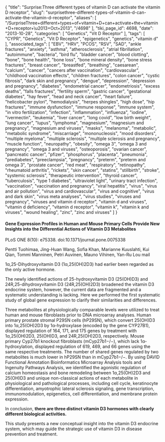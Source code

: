 {
    "title": "Surprise:Three different types of vitamin D can activate the vitamin D receptor",
    "slug": "surprisethree-different-types-of-vitamin-d-can-activate-the-vitamin-d-receptor",
    "aliases": [
        "/SurpriseThree+different+types+of+vitamin+D+can+activate+the+vitamin+D+receptor+\u2013+Oct+2013",
        "/4698"
    ],
    "tiki_page_id": 4698,
    "date": "2013-10-28",
    "categories": [
        "Genetics",
        "Vit D Receptor"
    ],
    "tags": [
        "CYPR",
        "Genetics",
        "Vit D Receptor",
        "epigenetics",
        "genetics",
        "vitamin d"
    ],
    "associated_tags": [
        "EBV",
        "HRV",
        "PCOS",
        "RSV",
        "SAD",
        "ankle fractures",
        "anxiety",
        "asthma",
        "atherosclerosis",
        "atrial fibrillation",
        "autoimmune",
        "bacteria",
        "bird flu",
        "bladder cancer",
        "blood clotting",
        "bone",
        "bone health",
        "bone loss",
        "bone mineral density",
        "bone stress fractures",
        "breast cancer",
        "breastfed",
        "breathing",
        "caesarean",
        "calcium",
        "cancer",
        "cancers after vaccination",
        "cardiovascular",
        "childhood vaccination effects",
        "children fractures",
        "colon cancer",
        "cystic fibrosis",
        "dark skin and pregnancy",
        "dengue",
        "depression",
        "depression and pregnancy",
        "diabetes",
        "endometrial cancer",
        "endometriosis",
        "excess deaths",
        "falls fractures",
        "fertility sperm",
        "gastric cancer",
        "gestational diabetes",
        "hay fever",
        "head and neck cancer",
        "heart failure",
        "helicobacter pylori",
        "hemodialysis",
        "herpes shingles",
        "high dose",
        "hip fractures",
        "immune dysfunction",
        "immune response",
        "immune system",
        "in vitro fertilization",
        "infection",
        "inflammation",
        "influenza",
        "iodine",
        "ivermectin",
        "leukemia",
        "liver cancer",
        "long covid",
        "low birth weight",
        "lung cancer",
        "lupus",
        "lymphoma",
        "magnesium",
        "magnesium and pregnancy",
        "magnesium and viruses",
        "masks",
        "melanoma",
        "metabolic",
        "metabolic syndrome",
        "miscarriage",
        "mononucleosis",
        "mood disorders",
        "multiple myeloma",
        "multiple sclerosis",
        "multiple sclerosis and pregnancy",
        "muscle function",
        "neuropathy",
        "obesity",
        "omega 3",
        "omega 3 and pregnancy",
        "omega 3 and viruses",
        "osteoporosis",
        "ovarian cancer",
        "pancreatic cancer",
        "pfizer",
        "phosphorus",
        "placenta",
        "pneumonia",
        "prediabetes",
        "preeclampsia",
        "pregnancy",
        "preterm",
        "preterm and omega 3",
        "prostate cancer",
        "red meat",
        "respiratory",
        "retinopathy",
        "rheumatoid arthritis",
        "rickets",
        "skin cancer",
        "statins",
        "stillbirth",
        "stroke",
        "systemic sclerosis",
        "therapeutic intervention",
        "thyroid cancer",
        "tuberculosis",
        "type 1 diabetes",
        "ultraviolet light",
        "urinary tract infection",
        "vaccination",
        "vaccination and pregnancy",
        "viral hepatitis",
        "virus",
        "virus and air pollution",
        "virus and cardiovascular",
        "virus and cognitive",
        "virus and dark skin",
        "virus meta analyses",
        "virus studies",
        "viruses and pregnancy",
        "viruses and vitamin d receptor",
        "vitamin d and viruses",
        "vitamin d deficiency",
        "vitamin d receptor",
        "vitamin k",
        "vitamin k and viruses",
        "wound healing",
        "zinc",
        "zinc and viruses"
    ]
}


#### Gene Expression Profiles in Human and Mouse Primary Cells Provide New Insights into the Differential Actions of Vitamin D3 Metabolites

PLoS ONE 8(10): e75338. doi:10.1371/journal.pone.0075338

Pentti Tuohimaa,    Jing-Huan Wang,    Sofia Khan,    Marianne Kuuslahti,    Kui Qian,    Tommi Manninen,    Petri Auvinen,    Mauno Vihinen,    Yan-Ru Lou mail

1α,25-Dihydroxyvitamin D3 (1α,25(OH)2D3) had earlier been regarded as the only active hormone. 

The newly identified actions of 25-hydroxyvitamin D3 (25(OH)D3) and 24R,25-dihydroxyvitamin D3 (24R,25(OH)2D3) broadened the vitamin D3 endocrine system, however, the current data are fragmented and a systematic understanding is lacking. Here we performed the first systematic study of global gene expression to clarify their similarities and differences. 

Three metabolites at physiologically comparable levels were utilized to treat human and mouse fibroblasts prior to DNA microarray analyses. Human primary prostate stromal P29SN cells (hP29SN), which convert 25(OH)D3 into 1α,25(OH)2D3 by 1α-hydroxylase (encoded by the gene CYP27B1), displayed regulation of 164, 171, and 175 genes by treatment with 1α,25(OH)2D3, 25(OH)D3, and 24R,25(OH)2D3, respectively. Mouse primary Cyp27b1 knockout fibroblasts (mCyp27b1−/−), which lack 1α-hydroxylation, displayed regulation of 619, 469, and 66 genes using the same respective treatments. The number of shared genes regulated by two metabolites is much lower in hP29SN than in mCyp27b1−/−. By using DAVID Functional Annotation Bioinformatics Microarray Analysis tools and Ingenuity Pathways Analysis, we identified the agonistic regulation of calcium homeostasis and bone remodeling between 1α,25(OH)2D3 and 25(OH)D3 and unique non-classical actions of each metabolite in physiological and pathological processes, including cell cycle, keratinocyte differentiation, amyotrophic lateral sclerosis signaling, gene transcription, immunomodulation, epigenetics, cell differentiation, and membrane protein expression. 

In conclusion,  **there are three distinct vitamin D3 hormones with clearly different biological activities.** 

This study presents a new conceptual insight into the vitamin D3 endocrine system, which may guide the strategic use of vitamin D3 in disease prevention and treatment.